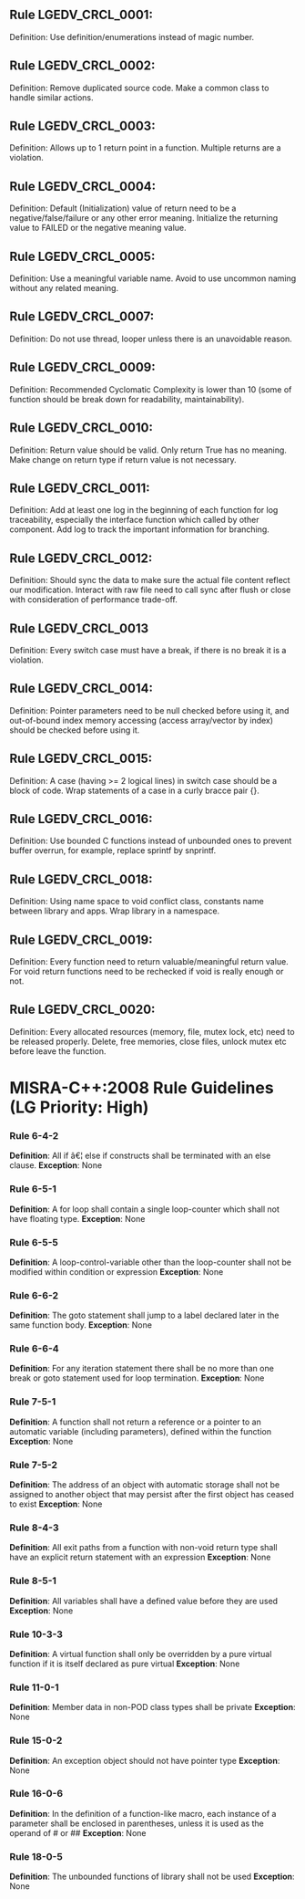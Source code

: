 ## Rule LGEDV_CRCL_0001:
Definition: Use definition/enumerations instead of magic number.

## Rule LGEDV_CRCL_0002:
Definition: Remove duplicated source code. Make a common class to handle similar actions.

## Rule LGEDV_CRCL_0003:
Definition: Allows up to 1 return point in a function. Multiple returns are a violation.

## Rule LGEDV_CRCL_0004:
Definition: Default (Initialization) value of return need to be a negative/false/failure or any other error meaning. Initialize the returning value to FAILED or the negative meaning value.

## Rule LGEDV_CRCL_0005:
Definition: Use a meaningful variable name. Avoid to use uncommon naming without any related meaning.

## Rule LGEDV_CRCL_0007:
Definition: Do not use thread, looper unless there is an unavoidable reason.

## Rule LGEDV_CRCL_0009:
Definition: Recommended Cyclomatic Complexity is lower than 10 (some of function should be break down for readability, maintainability).

## Rule LGEDV_CRCL_0010:
Definition: Return value should be valid. Only return True has no meaning. Make change on return type if return value is not necessary.

## Rule LGEDV_CRCL_0011:
Definition: Add at least one log in the beginning of each function for log traceability, especially the interface function which called by other component. Add log to track the important information for branching.

## Rule LGEDV_CRCL_0012:
Definition: Should sync the data to make sure the actual file content reflect our modification. Interact with raw file need to call sync after flush or close with consideration of performance trade-off.

## Rule LGEDV_CRCL_0013 
Definition: Every switch case must have a break, if there is no break it is a violation.

## Rule LGEDV_CRCL_0014:
Definition: Pointer parameters need to be null checked before using it, and out-of-bound index memory accessing (access array/vector by index) should be checked before using it.

## Rule LGEDV_CRCL_0015:
Definition: A case (having >= 2 logical lines) in switch case should be a block of code. Wrap statements of a case in a curly bracce pair {}.

## Rule LGEDV_CRCL_0016:
Definition: Use bounded C functions instead of unbounded ones to prevent buffer overrun, for example, replace sprintf by snprintf.

## Rule LGEDV_CRCL_0018:
Definition: Using name space to void conflict class, constants name between library and apps. Wrap library in a namespace.

## Rule LGEDV_CRCL_0019:
Definition: Every function need to return valuable/meaningful return value. For void return functions need to be rechecked if void is really enough or not. 

## Rule LGEDV_CRCL_0020:
Definition: Every allocated resources (memory, file, mutex lock, etc) need to be released properly. Delete, free memories, close files, unlock mutex etc before leave the function.

# MISRA-C++:2008 Rule Guidelines (LG Priority: High)

### Rule 6-4-2
**Definition**: All if â€¦ else if constructs shall be terminated with an else clause.
**Exception**: None

### Rule 6-5-1
**Definition**: A for loop shall contain a single loop-counter which shall not have floating type.
**Exception**: None

### Rule 6-5-5
**Definition**: A loop-control-variable other than the loop-counter shall not be modified within condition or expression
**Exception**: None

### Rule 6-6-2
**Definition**: The goto statement shall jump to a label declared later in the same function body.
**Exception**: None

### Rule 6-6-4
**Definition**: For any iteration statement there shall be no more than one break or goto statement used for loop termination.
**Exception**: None

### Rule 7-5-1
**Definition**: A function shall not return a reference or a pointer to an automatic variable (including parameters), defined within the function
**Exception**: None

### Rule 7-5-2
**Definition**: The address of an object with automatic storage shall not be assigned to another object that may persist after the first object has ceased to exist
**Exception**: None

### Rule 8-4-3
**Definition**: All exit paths from a function with non-void return type shall have an explicit return statement with an expression
**Exception**: None

### Rule 8-5-1
**Definition**: All variables shall have a defined value before they are used
**Exception**: None

### Rule 10-3-3
**Definition**: A virtual function shall only be overridden by a pure virtual function if it is itself declared as pure virtual
**Exception**: None

### Rule 11-0-1
**Definition**: Member data in non-POD class types shall be private
**Exception**: None

### Rule 15-0-2
**Definition**: An exception object should not have pointer type
**Exception**: None

### Rule 16-0-6
**Definition**: In the definition of a function-like macro, each instance of a parameter shall be enclosed in parentheses, unless it is used as the operand of # or ##
**Exception**: None

### Rule 18-0-5
**Definition**: The unbounded functions of library <cstring> shall not be used
**Exception**: None